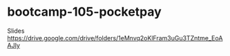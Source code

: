 # bootcamp-105-pocketpay
Slides
https://drive.google.com/drive/folders/1eMnvq2oKlFram3uGu3TZntme_EoAAJIy
